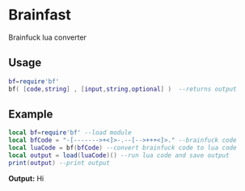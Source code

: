 # Brainfast
Brainfuck lua converter

## Usage
```lua
bf=require'bf'
bf( [code,string] , [input,string,optional] )  --returns output
```
## Example
```lua
local bf=require'bf' --load module
local bfCode = "-[------->+<]>-.--[-->+++<]>." --brainfuck code
local luaCode = bf(bfCode) --convert brainfuck code to lua code
local output = load(luaCode)() --run lua code and save output
print(output) --print output
```
**Output:** Hi

